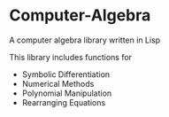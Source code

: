 # Computer-Algebra
A computer algebra library written in Lisp

This library includes functions for
- Symbolic Differentiation
- Numerical Methods
- Polynomial Manipulation
- Rearranging Equations
